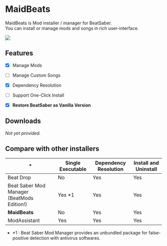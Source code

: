 # MaidBeats

MaidBeats is Mod installer / manager for BeatSaber.  
You can install or manage mods and songs in rich user-interface.

<img src="https://user-images.githubusercontent.com/10832834/58746723-9456ec80-849c-11e9-8476-7978741daaee.PNG">


## Features

* [x] Manage Mods
* [ ] Manage Custom Songs
* [x] Dependency Resolution
* [ ] Support One-Click Install
* [x] **Restore BeatSaber as Vanilla Version**


## Downloads

_Not yet provided._


## Compare with other installers

| *                                          | Single Executable | Dependency Resolution | Install and Uninstall |
| ------------------------------------------ | ----------------- | --------------------- | --------------------- |
| Beat Drop                                  | No                | Yes                   | Yes                   |
| Beat Saber Mod Manager (BeatMods Edition!) | Yes *1            | Yes                   | Yes                   |
| **MaidBeats**                              | No                | Yes                   | Yes                   |
| ModAssistant                               | Yes               | Yes                   | Yes                   |


* *1 : Beat Saber Mod Manager provides an unbundled package for false-positive detection with antivirus softwares.

